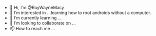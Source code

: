 - 👋 Hi, I’m @RoyWayneMacy
- 👀 I’m interested in ...learning how to root androids without a computer.
- 🌱 I’m currently learning ...
- 💞️ I’m looking to collaborate on ...
- 📫 How to reach me ...

<!---
RoyWayneMacy/RoyWayneMacy is a ✨ special ✨ repository because its `README.md` (this file) appears on your GitHub profile.
You can click the Preview link to take a look at your changes.
--->
